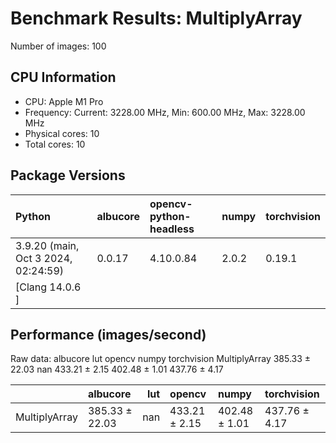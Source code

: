 # Benchmark Results: MultiplyArray

Number of images: 100

## CPU Information

- CPU: Apple M1 Pro
- Frequency: Current: 3228.00 MHz, Min: 600.00 MHz, Max: 3228.00 MHz
- Physical cores: 10
- Total cores: 10

## Package Versions

| Python                                | albucore   | opencv-python-headless   | numpy   | torchvision   |
|:--------------------------------------|:-----------|:-------------------------|:--------|:--------------|
| 3.9.20 (main, Oct  3 2024, 02:24:59)  | 0.0.17     | 4.10.0.84                | 2.0.2   | 0.19.1        |
| [Clang 14.0.6 ]                       |            |                          |         |               |

## Performance (images/second)

Raw data:
                     albucore  lut         opencv          numpy    torchvision
MultiplyArray  385.33 ± 22.03  nan  433.21 ± 2.15  402.48 ± 1.01  437.76 ± 4.17

|               | albucore       |   lut | opencv        | numpy         | torchvision   |
|:--------------|:---------------|------:|:--------------|:--------------|:--------------|
| MultiplyArray | 385.33 ± 22.03 |   nan | 433.21 ± 2.15 | 402.48 ± 1.01 | 437.76 ± 4.17 |
